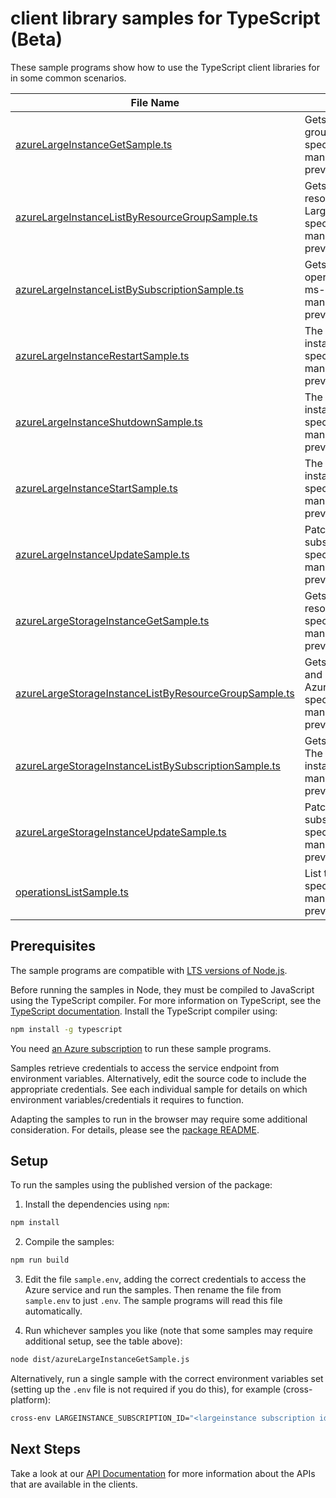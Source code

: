 # client library samples for TypeScript (Beta)

These sample programs show how to use the TypeScript client libraries for in some common scenarios.

| **File Name**                                                                                               | **Description**                                                                                                                                                                                                                                                                                                                                                      |
| ----------------------------------------------------------------------------------------------------------- | -------------------------------------------------------------------------------------------------------------------------------------------------------------------------------------------------------------------------------------------------------------------------------------------------------------------------------------------------------------------- |
| [azureLargeInstanceGetSample.ts][azurelargeinstancegetsample]                                               | Gets an Azure Large Instance for the specified subscription, resource group, and instance name. x-ms-original-file: specification/azurelargeinstance/resource-manager/Microsoft.AzureLargeInstance/preview/2023-07-20-preview/examples/AzureLargeInstance_Get.json                                                                                                   |
| [azureLargeInstanceListByResourceGroupSample.ts][azurelargeinstancelistbyresourcegroupsample]               | Gets a list of Azure Large Instances in the specified subscription and resource group. The operations returns various properties of each Azure Large Instance. x-ms-original-file: specification/azurelargeinstance/resource-manager/Microsoft.AzureLargeInstance/preview/2023-07-20-preview/examples/AzureLargeInstance_ListByResourceGroup.json                    |
| [azureLargeInstanceListBySubscriptionSample.ts][azurelargeinstancelistbysubscriptionsample]                 | Gets a list of Azure Large Instances in the specified subscription. The operations returns various properties of each Azure Large Instance. x-ms-original-file: specification/azurelargeinstance/resource-manager/Microsoft.AzureLargeInstance/preview/2023-07-20-preview/examples/AzureLargeInstance_ListBySubscription.json                                        |
| [azureLargeInstanceRestartSample.ts][azurelargeinstancerestartsample]                                       | The operation to restart an Azure Large Instance (only for compute instances) x-ms-original-file: specification/azurelargeinstance/resource-manager/Microsoft.AzureLargeInstance/preview/2023-07-20-preview/examples/AzureLargeInstance_Restart.json                                                                                                                 |
| [azureLargeInstanceShutdownSample.ts][azurelargeinstanceshutdownsample]                                     | The operation to shutdown an Azure Large Instance (only for compute instances) x-ms-original-file: specification/azurelargeinstance/resource-manager/Microsoft.AzureLargeInstance/preview/2023-07-20-preview/examples/AzureLargeInstance_Shutdown.json                                                                                                               |
| [azureLargeInstanceStartSample.ts][azurelargeinstancestartsample]                                           | The operation to start an Azure Large Instance (only for compute instances) x-ms-original-file: specification/azurelargeinstance/resource-manager/Microsoft.AzureLargeInstance/preview/2023-07-20-preview/examples/AzureLargeInstance_Start.json                                                                                                                     |
| [azureLargeInstanceUpdateSample.ts][azurelargeinstanceupdatesample]                                         | Patches the Tags field of an Azure Large Instance for the specified subscription, resource group, and instance name. x-ms-original-file: specification/azurelargeinstance/resource-manager/Microsoft.AzureLargeInstance/preview/2023-07-20-preview/examples/AzureLargeInstance_PatchTags_Delete.json                                                                 |
| [azureLargeStorageInstanceGetSample.ts][azurelargestorageinstancegetsample]                                 | Gets an Azure Large Storage instance for the specified subscription, resource group, and instance name. x-ms-original-file: specification/azurelargeinstance/resource-manager/Microsoft.AzureLargeInstance/preview/2023-07-20-preview/examples/AzureLargeStorageInstance_Get.json                                                                                    |
| [azureLargeStorageInstanceListByResourceGroupSample.ts][azurelargestorageinstancelistbyresourcegroupsample] | Gets a list of AzureLargeStorageInstances in the specified subscription and resource group. The operations returns various properties of each Azure LargeStorage instance. x-ms-original-file: specification/azurelargeinstance/resource-manager/Microsoft.AzureLargeInstance/preview/2023-07-20-preview/examples/AzureLargeStorageInstance_ListByResourceGroup.json |
| [azureLargeStorageInstanceListBySubscriptionSample.ts][azurelargestorageinstancelistbysubscriptionsample]   | Gets a list of AzureLargeStorageInstances in the specified subscription. The operations returns various properties of each Azure LargeStorage instance. x-ms-original-file: specification/azurelargeinstance/resource-manager/Microsoft.AzureLargeInstance/preview/2023-07-20-preview/examples/AzureLargeStorageInstance_ListBySubscription.json                     |
| [azureLargeStorageInstanceUpdateSample.ts][azurelargestorageinstanceupdatesample]                           | Patches the Tags field of a Azure Large Storage Instance for the specified subscription, resource group, and instance name. x-ms-original-file: specification/azurelargeinstance/resource-manager/Microsoft.AzureLargeInstance/preview/2023-07-20-preview/examples/AzureLargeStorageInstance_PatchTags_Delete.json                                                   |
| [operationsListSample.ts][operationslistsample]                                                             | List the operations for the provider x-ms-original-file: specification/azurelargeinstance/resource-manager/Microsoft.AzureLargeInstance/preview/2023-07-20-preview/examples/AzureLargeInstanceOperations_List.json                                                                                                                                                   |

## Prerequisites

The sample programs are compatible with [LTS versions of Node.js](https://github.com/nodejs/release#release-schedule).

Before running the samples in Node, they must be compiled to JavaScript using the TypeScript compiler. For more information on TypeScript, see the [TypeScript documentation][typescript]. Install the TypeScript compiler using:

```bash
npm install -g typescript
```

You need [an Azure subscription][freesub] to run these sample programs.

Samples retrieve credentials to access the service endpoint from environment variables. Alternatively, edit the source code to include the appropriate credentials. See each individual sample for details on which environment variables/credentials it requires to function.

Adapting the samples to run in the browser may require some additional consideration. For details, please see the [package README][package].

## Setup

To run the samples using the published version of the package:

1. Install the dependencies using `npm`:

```bash
npm install
```

2. Compile the samples:

```bash
npm run build
```

3. Edit the file `sample.env`, adding the correct credentials to access the Azure service and run the samples. Then rename the file from `sample.env` to just `.env`. The sample programs will read this file automatically.

4. Run whichever samples you like (note that some samples may require additional setup, see the table above):

```bash
node dist/azureLargeInstanceGetSample.js
```

Alternatively, run a single sample with the correct environment variables set (setting up the `.env` file is not required if you do this), for example (cross-platform):

```bash
cross-env LARGEINSTANCE_SUBSCRIPTION_ID="<largeinstance subscription id>" LARGEINSTANCE_RESOURCE_GROUP="<largeinstance resource group>" node dist/azureLargeInstanceGetSample.js
```

## Next Steps

Take a look at our [API Documentation][apiref] for more information about the APIs that are available in the clients.

[azurelargeinstancegetsample]: https://github.com/Azure/azure-sdk-for-js/blob/main/sdk/largeinstance/arm-largeinstance/samples/v1-beta/typescript/src/azureLargeInstanceGetSample.ts
[azurelargeinstancelistbyresourcegroupsample]: https://github.com/Azure/azure-sdk-for-js/blob/main/sdk/largeinstance/arm-largeinstance/samples/v1-beta/typescript/src/azureLargeInstanceListByResourceGroupSample.ts
[azurelargeinstancelistbysubscriptionsample]: https://github.com/Azure/azure-sdk-for-js/blob/main/sdk/largeinstance/arm-largeinstance/samples/v1-beta/typescript/src/azureLargeInstanceListBySubscriptionSample.ts
[azurelargeinstancerestartsample]: https://github.com/Azure/azure-sdk-for-js/blob/main/sdk/largeinstance/arm-largeinstance/samples/v1-beta/typescript/src/azureLargeInstanceRestartSample.ts
[azurelargeinstanceshutdownsample]: https://github.com/Azure/azure-sdk-for-js/blob/main/sdk/largeinstance/arm-largeinstance/samples/v1-beta/typescript/src/azureLargeInstanceShutdownSample.ts
[azurelargeinstancestartsample]: https://github.com/Azure/azure-sdk-for-js/blob/main/sdk/largeinstance/arm-largeinstance/samples/v1-beta/typescript/src/azureLargeInstanceStartSample.ts
[azurelargeinstanceupdatesample]: https://github.com/Azure/azure-sdk-for-js/blob/main/sdk/largeinstance/arm-largeinstance/samples/v1-beta/typescript/src/azureLargeInstanceUpdateSample.ts
[azurelargestorageinstancegetsample]: https://github.com/Azure/azure-sdk-for-js/blob/main/sdk/largeinstance/arm-largeinstance/samples/v1-beta/typescript/src/azureLargeStorageInstanceGetSample.ts
[azurelargestorageinstancelistbyresourcegroupsample]: https://github.com/Azure/azure-sdk-for-js/blob/main/sdk/largeinstance/arm-largeinstance/samples/v1-beta/typescript/src/azureLargeStorageInstanceListByResourceGroupSample.ts
[azurelargestorageinstancelistbysubscriptionsample]: https://github.com/Azure/azure-sdk-for-js/blob/main/sdk/largeinstance/arm-largeinstance/samples/v1-beta/typescript/src/azureLargeStorageInstanceListBySubscriptionSample.ts
[azurelargestorageinstanceupdatesample]: https://github.com/Azure/azure-sdk-for-js/blob/main/sdk/largeinstance/arm-largeinstance/samples/v1-beta/typescript/src/azureLargeStorageInstanceUpdateSample.ts
[operationslistsample]: https://github.com/Azure/azure-sdk-for-js/blob/main/sdk/largeinstance/arm-largeinstance/samples/v1-beta/typescript/src/operationsListSample.ts
[apiref]: https://learn.microsoft.com/javascript/api/@azure/arm-largeinstance?view=azure-node-preview
[freesub]: https://azure.microsoft.com/free/
[package]: https://github.com/Azure/azure-sdk-for-js/tree/main/sdk/largeinstance/arm-largeinstance/README.md
[typescript]: https://www.typescriptlang.org/docs/home.html
